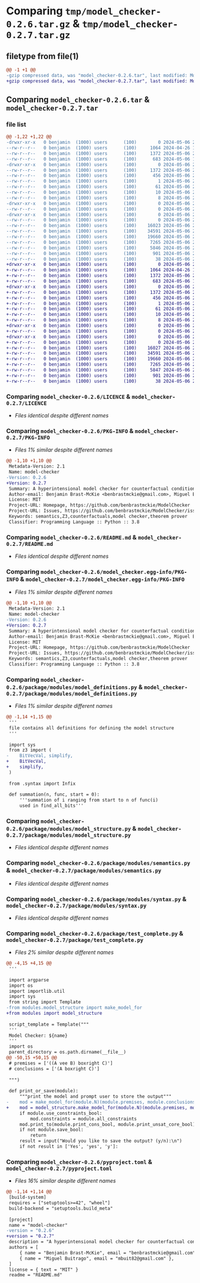 # Comparing `tmp/model_checker-0.2.6.tar.gz` & `tmp/model_checker-0.2.7.tar.gz`

## filetype from file(1)

```diff
@@ -1 +1 @@
-gzip compressed data, was "model_checker-0.2.6.tar", last modified: Mon May  6 20:48:40 2024, max compression
+gzip compressed data, was "model_checker-0.2.7.tar", last modified: Mon May  6 21:02:04 2024, max compression
```

## Comparing `model_checker-0.2.6.tar` & `model_checker-0.2.7.tar`

### file list

```diff
@@ -1,22 +1,22 @@
-drwxr-xr-x   0 benjamin  (1000) users      (100)        0 2024-05-06 20:48:40.571088 model_checker-0.2.6/
--rw-r--r--   0 benjamin  (1000) users      (100)     1064 2024-04-26 19:58:45.000000 model_checker-0.2.6/LICENCE
--rw-r--r--   0 benjamin  (1000) users      (100)     1372 2024-05-06 20:48:40.570088 model_checker-0.2.6/PKG-INFO
--rw-r--r--   0 benjamin  (1000) users      (100)      683 2024-05-06 19:44:36.000000 model_checker-0.2.6/README.md
-drwxr-xr-x   0 benjamin  (1000) users      (100)        0 2024-05-06 20:48:40.570088 model_checker-0.2.6/model_checker.egg-info/
--rw-r--r--   0 benjamin  (1000) users      (100)     1372 2024-05-06 20:48:40.000000 model_checker-0.2.6/model_checker.egg-info/PKG-INFO
--rw-r--r--   0 benjamin  (1000) users      (100)      456 2024-05-06 20:48:40.000000 model_checker-0.2.6/model_checker.egg-info/SOURCES.txt
--rw-r--r--   0 benjamin  (1000) users      (100)        1 2024-05-06 20:48:40.000000 model_checker-0.2.6/model_checker.egg-info/dependency_links.txt
--rw-r--r--   0 benjamin  (1000) users      (100)       61 2024-05-06 20:48:40.000000 model_checker-0.2.6/model_checker.egg-info/entry_points.txt
--rw-r--r--   0 benjamin  (1000) users      (100)       10 2024-05-06 20:48:40.000000 model_checker-0.2.6/model_checker.egg-info/requires.txt
--rw-r--r--   0 benjamin  (1000) users      (100)        8 2024-05-06 20:48:40.000000 model_checker-0.2.6/model_checker.egg-info/top_level.txt
-drwxr-xr-x   0 benjamin  (1000) users      (100)        0 2024-05-06 20:48:40.570088 model_checker-0.2.6/package/
--rw-r--r--   0 benjamin  (1000) users      (100)        0 2024-05-06 20:40:08.000000 model_checker-0.2.6/package/__init__.py
-drwxr-xr-x   0 benjamin  (1000) users      (100)        0 2024-05-06 20:48:40.570088 model_checker-0.2.6/package/modules/
--rw-r--r--   0 benjamin  (1000) users      (100)        0 2024-05-06 20:40:02.000000 model_checker-0.2.6/package/modules/__init__.py
--rw-r--r--   0 benjamin  (1000) users      (100)    16023 2024-05-06 20:40:50.000000 model_checker-0.2.6/package/modules/model_definitions.py
--rw-r--r--   0 benjamin  (1000) users      (100)    34591 2024-05-06 20:40:50.000000 model_checker-0.2.6/package/modules/model_structure.py
--rw-r--r--   0 benjamin  (1000) users      (100)    19660 2024-05-06 20:40:50.000000 model_checker-0.2.6/package/modules/semantics.py
--rw-r--r--   0 benjamin  (1000) users      (100)     7265 2024-05-06 20:40:50.000000 model_checker-0.2.6/package/modules/syntax.py
--rw-r--r--   0 benjamin  (1000) users      (100)     5846 2024-05-06 20:44:05.000000 model_checker-0.2.6/package/test_complete.py
--rw-r--r--   0 benjamin  (1000) users      (100)      901 2024-05-06 20:38:48.000000 model_checker-0.2.6/pyproject.toml
--rw-r--r--   0 benjamin  (1000) users      (100)       38 2024-05-06 20:48:40.571088 model_checker-0.2.6/setup.cfg
+drwxr-xr-x   0 benjamin  (1000) users      (100)        0 2024-05-06 21:02:04.972786 model_checker-0.2.7/
+-rw-r--r--   0 benjamin  (1000) users      (100)     1064 2024-04-26 19:58:45.000000 model_checker-0.2.7/LICENCE
+-rw-r--r--   0 benjamin  (1000) users      (100)     1372 2024-05-06 21:02:04.971786 model_checker-0.2.7/PKG-INFO
+-rw-r--r--   0 benjamin  (1000) users      (100)      683 2024-05-06 19:44:36.000000 model_checker-0.2.7/README.md
+drwxr-xr-x   0 benjamin  (1000) users      (100)        0 2024-05-06 21:02:04.971786 model_checker-0.2.7/model_checker.egg-info/
+-rw-r--r--   0 benjamin  (1000) users      (100)     1372 2024-05-06 21:02:04.000000 model_checker-0.2.7/model_checker.egg-info/PKG-INFO
+-rw-r--r--   0 benjamin  (1000) users      (100)      456 2024-05-06 21:02:04.000000 model_checker-0.2.7/model_checker.egg-info/SOURCES.txt
+-rw-r--r--   0 benjamin  (1000) users      (100)        1 2024-05-06 21:02:04.000000 model_checker-0.2.7/model_checker.egg-info/dependency_links.txt
+-rw-r--r--   0 benjamin  (1000) users      (100)       61 2024-05-06 21:02:04.000000 model_checker-0.2.7/model_checker.egg-info/entry_points.txt
+-rw-r--r--   0 benjamin  (1000) users      (100)       10 2024-05-06 21:02:04.000000 model_checker-0.2.7/model_checker.egg-info/requires.txt
+-rw-r--r--   0 benjamin  (1000) users      (100)        8 2024-05-06 21:02:04.000000 model_checker-0.2.7/model_checker.egg-info/top_level.txt
+drwxr-xr-x   0 benjamin  (1000) users      (100)        0 2024-05-06 21:02:04.971786 model_checker-0.2.7/package/
+-rw-r--r--   0 benjamin  (1000) users      (100)        0 2024-05-06 20:40:08.000000 model_checker-0.2.7/package/__init__.py
+drwxr-xr-x   0 benjamin  (1000) users      (100)        0 2024-05-06 21:02:04.971786 model_checker-0.2.7/package/modules/
+-rw-r--r--   0 benjamin  (1000) users      (100)        0 2024-05-06 20:40:02.000000 model_checker-0.2.7/package/modules/__init__.py
+-rw-r--r--   0 benjamin  (1000) users      (100)    16027 2024-05-06 21:00:04.000000 model_checker-0.2.7/package/modules/model_definitions.py
+-rw-r--r--   0 benjamin  (1000) users      (100)    34591 2024-05-06 20:40:50.000000 model_checker-0.2.7/package/modules/model_structure.py
+-rw-r--r--   0 benjamin  (1000) users      (100)    19660 2024-05-06 20:40:50.000000 model_checker-0.2.7/package/modules/semantics.py
+-rw-r--r--   0 benjamin  (1000) users      (100)     7265 2024-05-06 20:40:50.000000 model_checker-0.2.7/package/modules/syntax.py
+-rw-r--r--   0 benjamin  (1000) users      (100)     5847 2024-05-06 20:58:18.000000 model_checker-0.2.7/package/test_complete.py
+-rw-r--r--   0 benjamin  (1000) users      (100)      901 2024-05-06 21:00:57.000000 model_checker-0.2.7/pyproject.toml
+-rw-r--r--   0 benjamin  (1000) users      (100)       38 2024-05-06 21:02:04.972786 model_checker-0.2.7/setup.cfg
```

### Comparing `model_checker-0.2.6/LICENCE` & `model_checker-0.2.7/LICENCE`

 * *Files identical despite different names*

### Comparing `model_checker-0.2.6/PKG-INFO` & `model_checker-0.2.7/PKG-INFO`

 * *Files 1% similar despite different names*

```diff
@@ -1,10 +1,10 @@
 Metadata-Version: 2.1
 Name: model-checker
-Version: 0.2.6
+Version: 0.2.7
 Summary: A hyperintensional model checker for counterfactual conditionals
 Author-email: Benjamin Brast-McKie <benbrastmckie@gmail.com>, Miguel Buitrago <mbuit82@gmail.com>
 License: MIT
 Project-URL: Homepage, https://github.com/benbrastmckie/ModelChecker
 Project-URL: Issues, https://github.com/benbrastmckie/ModelChecker/issues
 Keywords: semantics,Z3,counterfactuals,model checker,theorem prover
 Classifier: Programming Language :: Python :: 3.8
```

### Comparing `model_checker-0.2.6/README.md` & `model_checker-0.2.7/README.md`

 * *Files identical despite different names*

### Comparing `model_checker-0.2.6/model_checker.egg-info/PKG-INFO` & `model_checker-0.2.7/model_checker.egg-info/PKG-INFO`

 * *Files 1% similar despite different names*

```diff
@@ -1,10 +1,10 @@
 Metadata-Version: 2.1
 Name: model-checker
-Version: 0.2.6
+Version: 0.2.7
 Summary: A hyperintensional model checker for counterfactual conditionals
 Author-email: Benjamin Brast-McKie <benbrastmckie@gmail.com>, Miguel Buitrago <mbuit82@gmail.com>
 License: MIT
 Project-URL: Homepage, https://github.com/benbrastmckie/ModelChecker
 Project-URL: Issues, https://github.com/benbrastmckie/ModelChecker/issues
 Keywords: semantics,Z3,counterfactuals,model checker,theorem prover
 Classifier: Programming Language :: Python :: 3.8
```

### Comparing `model_checker-0.2.6/package/modules/model_definitions.py` & `model_checker-0.2.7/package/modules/model_definitions.py`

 * *Files 1% similar despite different names*

```diff
@@ -1,14 +1,15 @@
 '''
 file contains all definitions for defining the model structure
 '''
 
 import sys
 from z3 import (
-    BitVecVal, simplify,
+    BitVecVal,
+    simplify,
 )
 
 from .syntax import Infix
 
 def summation(n, func, start = 0):
     '''summation of i ranging from start to n of func(i)
     used in find_all_bits'''
```

### Comparing `model_checker-0.2.6/package/modules/model_structure.py` & `model_checker-0.2.7/package/modules/model_structure.py`

 * *Files identical despite different names*

### Comparing `model_checker-0.2.6/package/modules/semantics.py` & `model_checker-0.2.7/package/modules/semantics.py`

 * *Files identical despite different names*

### Comparing `model_checker-0.2.6/package/modules/syntax.py` & `model_checker-0.2.7/package/modules/syntax.py`

 * *Files identical despite different names*

### Comparing `model_checker-0.2.6/package/test_complete.py` & `model_checker-0.2.7/package/test_complete.py`

 * *Files 2% similar despite different names*

```diff
@@ -4,15 +4,15 @@
 '''
 
 import argparse
 import os
 import importlib.util
 import sys
 from string import Template
-from modules.model_structure import make_model_for
+from modules import model_structure
 
 script_template = Template("""
 '''
 Model Checker: ${name}
 '''
 import os
 parent_directory = os.path.dirname(__file__)
@@ -50,15 +50,15 @@
 # premises = ['((A vee B) boxright C)']
 # conclusions = ['(A boxright C)']
 
 """)
 
 def print_or_save(module):
     """print the model and prompt user to store the output"""
-    mod = make_model_for(module.N)(module.premises, module.conclusions)
+    mod = model_structure.make_model_for(module.N)(module.premises, module.conclusions)
     if module.use_constraints_bool:
         mod.constraints = module.all_constraints
     mod.print_to(module.print_cons_bool, module.print_unsat_core_bool)
     if not module.save_bool:
         return
     result = input("Would you like to save the output? (y/n):\n")
     if not result in ['Yes', 'yes', 'y']:
```

### Comparing `model_checker-0.2.6/pyproject.toml` & `model_checker-0.2.7/pyproject.toml`

 * *Files 16% similar despite different names*

```diff
@@ -1,14 +1,14 @@
 [build-system]
 requires = ["setuptools>=42", "wheel"]
 build-backend = "setuptools.build_meta"
 
 [project]
 name = "model-checker"
-version = "0.2.6"
+version = "0.2.7"
 description = "A hyperintensional model checker for counterfactual conditionals"
 authors = [
     { name = "Benjamin Brast-McKie", email = "benbrastmckie@gmail.com" },
     { name = "Miguel Buitrago", email = "mbuit82@gmail.com" },
 ]
 license = { text = "MIT" }
 readme = "README.md"
```

